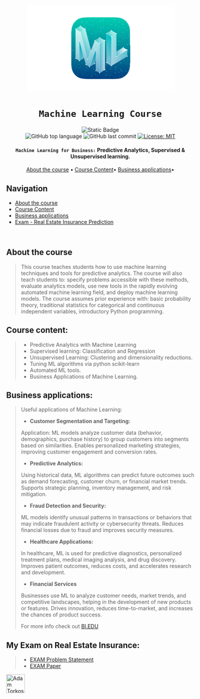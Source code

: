 <div align="center">

<a href="https://en.wikipedia.org/wiki/Machine_learning" target="_blank">
    <img src="./ML_logo.png" alt="ML_logo" width="395" height="230"/>
</a>


# `Machine Learning Course`

![Static Badge](https://img.shields.io/badge/mission-Optimize_Predict_Innovate-purple)
<br />
![GitHub top language](https://img.shields.io/github/languages/top/adamsky777/Machine_Learning_2023)
![GitHub last commit](https://img.shields.io/github/last-commit/adamsky777/Machine_Learning_2023)
[![License: MIT](https://img.shields.io/badge/License-MIT-green.svg)](https://opensource.org/licenses/MIT)

<p class="align center">
<h4><code>Machine Learning for Business:</code> Predictive Analytics, Supervised & Unsupervised learning.</h4>
</p>

[About the course](#about-the-course) •
[Course Content](#course-content)•
[Business applications](#business-applications)•

</div>

## Navigation

- [About the course](#about-the-course)
- [Course Content](#course-content)
- [Business applications](#business-applications)
- [Exam - Real Estate Insurance Prediction](#my-exam-on-real-estate-insurance)


<br />

## About the course

> This course teaches students how to use machine learning techniques and tools for predictive analytics. 
> The course will also teach students to: specify problems accessible with these methods, evaluate analytics models, use new tools in the rapidly evolving automated machine learning field, and deploy machine learning models. 
> The course assumes prior experience with: basic probability theory, traditional statistics for categorical and continuous independent variables, introductory Python programming.

## Course content:


> * Predictive Analytics with Machine Learning
> * Supervised learning: Classification and Regression
> * Unsupervised Learning: Clustering and dimensionality reductions.
> * Tuning ML algorithms via python scikit-learn
> * Automated ML tools.
> * Business Applications of Machine Learning.



## Business applications:
>
> Useful applications of Machine Learning:
> * **Customer Segmentation and Targeting:**
>
> Application: ML models analyze customer data (behavior, demographics, purchase history) to group customers into segments based on similarities. 
> Enables personalized marketing strategies, improving customer engagement and conversion rates.
> * **Predictive Analytics:** 
>
> Using historical data, ML algorithms can predict future outcomes such as demand forecasting, customer churn, or financial market trends.
> Supports strategic planning, inventory management, and risk mitigation.
> 
> * **Fraud Detection and Security:**
> 
> ML models identify unusual patterns in transactions or behaviors that may indicate fraudulent activity or cybersecurity threats.
>  Reduces financial losses due to fraud and improves security measures.
>
> * **Healthcare Applications:**
> 
> In healthcare, ML is used for predictive diagnostics, personalized treatment plans, medical imaging analysis, and drug discovery.
> Improves patient outcomes, reduces costs, and accelerates research and development.
> 
> * **Financial Services**
> 
> Businesses use ML to analyze customer needs, market trends, and competitive landscapes, helping in the development of new products or features.
> Drives innovation, reduces time-to-market, and increases the chances of product success.
> 
> For more info check out [BI.EDU](https://www.bi.edu/programmes-and-individual-courses/course-descriptions/machine-learning-for-business/)


## My Exam on Real Estate Insurance:
> * [EXAM Problem Statement](https://github.com/adamsky777/Machine_Learning_2023/blob/main/FINAL_EXAM/EXAM%20description.pdf)
> * [EXAM Paper](https://github.com/adamsky777/Machine_Learning_2023/blob/main/FINAL_EXAM/ML_EXAM.pdf)
> 


<a href="https://github.com/adamsky777"><img height="50" src="https://avatars.githubusercontent.com/u/73426467?s=400&u=9c2283f010f179f17aaa58a0b9fbc68efd8014fd&v=4" title="Adam Torkos" width="50"/></a>

